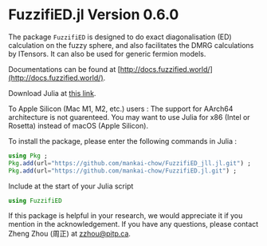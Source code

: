 # FuzzifiED.jl Version 0.6.0

The package `FuzzifiED` is designed to do exact diagonalisation (ED) calculation on the fuzzy sphere, and also facilitates the DMRG calculations by ITensors. It can also be used for generic fermion models. 

Documentations can be found at [http://docs.fuzzified.world/](http://docs.fuzzified.world/).

Download Julia at [this link](https://julialang.org/downloads/). 

To Apple Silicon (Mac M1, M2, etc.) users : The support for AArch64 architecture is not guarenteed. You may want to use Julia for x86 (Intel or Rosetta) instead of macOS (Apple Silicon).

To install the package, please enter the following commands in Julia :
```julia
using Pkg ;
Pkg.add(url="https://github.com/mankai-chow/FuzzifiED_jll.jl.git") ;
Pkg.add(url="https://github.com/mankai-chow/FuzzifiED.jl.git") ;
```
Include at the start of your Julia script
```julia
using FuzzifiED
```

If this package is helpful in your research, we would appreciate it if you mention in the acknowledgement. If you have any questions, please contact Zheng Zhou (周正) at [zzhou@pitp.ca](mailto:zzhou@pitp.ca).
